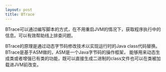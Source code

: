 ```yaml
---
layout: post
title: BTrace
---
```


BTrace可以通过编写脚本的方式，在不用重启JVM的情况下，获取程序执行中的信息。可以有效帮助线上排查问题。

BTrace的原理是通过动态字节码修改技术以实现运行时的Java class代码替换。BTrace是基于ASM做的，ASM是一个Java字节码的操作框架，
能够用来动态生成类或者增强已有类的功能，既可以直接生成二进制的class文件也可以在类被加载进JVM前改变。

